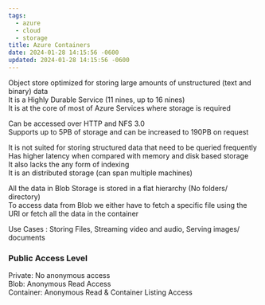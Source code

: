 ```yaml
---
tags:
  - azure
  - cloud
  - storage
title: Azure Containers
date: 2024-01-28 14:15:56 -0600
updated: 2024-01-28 14:15:56 -0600
---
```


Object store optimized for storing large amounts of unstructured (text and binary) data    
It is a Highly Durable Service (11 nines, up to 16 nines)  
It is at the core of most of Azure Services where storage is required

Can be accessed over HTTP and NFS 3.0  
Supports up to 5PB of storage and can be increased to 190PB on request

It is not suited for storing structured data that need to be queried frequently  
Has higher latency when compared with memory and disk based storage  
It also lacks the any form of indexing  
It is an distributed storage (can span multiple machines)

All the data in Blob Storage is stored in a flat hierarchy (No folders/ directory)  
To access data from Blob we either have to fetch a specific file using the URI or fetch all the data in the container

Use Cases : Storing Files, Streaming video and audio, Serving images/ documents

### Public Access Level

Private: No anonymous access  
Blob: Anonymous Read Access  
Container: Anonymous Read & Container Listing Access
